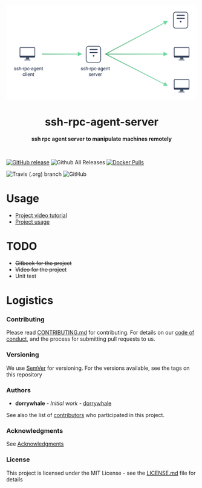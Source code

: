 <p align="center">
  <img src="./gitbook/images/mechanism.svg">
</p>

<h1 align="center"> ssh-rpc-agent-server </h1>
<p align="center">
  <b >ssh rpc agent server to manipulate machines remotely</b>
</p>
<br>

[![GitHub release](https://img.shields.io/github/release/hellstein/ssh-rpc-agent-server.svg)](https://github.com/hellstein/ssh-rpc-agent-server/releases)
![Github All Releases](https://img.shields.io/github/downloads/hellstein/ssh-rpc-agent-server/total.svg)
[![Docker Pulls](https://img.shields.io/docker/pulls/hellstein/ssh-rpc-agent-server.svg)](https://hub.docker.com/r/hellstein/ssh-rpc-agent-server/tags/)

![Travis (.org) branch](https://img.shields.io/travis/hellstein/ssh-rpc-agent-server/master.svg)
![GitHub](https://img.shields.io/github/license/hellstein/ssh-rpc-agent-server.svg)

# Usage 

* [Project video tutorial](https://hellstein.github.io/ssh-rpc-agent-server/quickstart/Video.html)
* [Project usage](https://hellstein.github.io/ssh-rpc-agent-server)

# TODO
* ~~Gitbook for the project~~
* ~~Video for the project~~
* Unit test

# Logistics

### Contributing

Please read [CONTRIBUTING.md](https://github.com/hellstein/ssh-rpc-agent-server/blob/master/.github/CONTRIBUTING.md) for contributing.
For details on our [code of conduct](https://github.com/hellstein/ssh-rpc-agent-server/blob/master/.github/CODE_OF_CONDUCT.md), and the process for submitting pull requests to us.

### Versioning

We use [SemVer](http://semver.org/) for versioning. For the versions available, see the tags on this repository

### Authors

* **dorrywhale** - *Initial work* - [dorrywhale](https://github.com/dorrywhale)

See also the list of [contributors](https://github.com/hellstein/ssh-rpc-agent-server/graphs/contributors) who participated in this project.

### Acknowledgments

See [Acknowledgments](https://github.com/hellstein/ssh-rpc-agent-server/blob/master/.github/ACKNOWLEDGMENTS.md)


### License

This project is licensed under the MIT License - see the [LICENSE.md](https://github.com/hellstein/ssh-rpc-agent-server/blob/master/LICENSE.md) file for details

